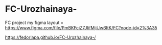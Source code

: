 # FC-Urozhainaya-
FC project
my figma layout = https://www.figma.com/file/PmBKFciZ7JIifMjiUw6ItK/FC?node-id=2%3A35



https://fedorlapa.github.io/FC-Urozhainaya-/
